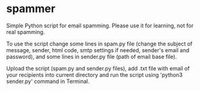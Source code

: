 # spammer
Simple Python script for email spamming. Please use it for learning, not for real spamming. 

To use the script change some lines in spam.py file (change the subject of message, sender, html code, smtp settings if needed, sender's email and password), and some lines in sender.py file (path of email base file). 

Upload the script (spam.py and sender.py files), add .txt file with email of your recipients into current directory and run the script using 'python3 sender.py' command in Terminal.
